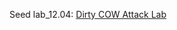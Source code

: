 Seed lab_12.04: [Dirty COW Attack Lab](http://www.cis.syr.edu/~wedu/seed/Labs_12.04/Software/Dirty_COW/Dirty_COW.pdf)
